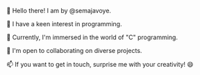 👋 Hello there! I am by @semajavoye.

👀 I have a keen interest in programming.

🌱 Currently, I'm immersed in the world of "C" programming.

💞️ I'm open to collaborating on diverse projects.

📫 If you want to get in touch, surprise me with your creativity! 😄
